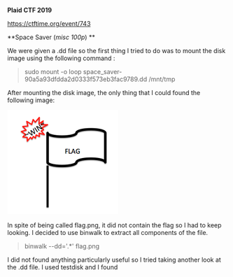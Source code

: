 **Plaid CTF 2019**

https://ctftime.org/event/743

**Space Saver (*misc 100p*) **

We were given a .dd file so the first thing I tried to do was to mount the disk image using the following command :

> sudo mount -o loop space_saver-90a5a93dfdda2d0333f573eb3fac9789.dd /mnt/tmp

After mounting the disk image, the only thing that I could found the following image:

 ![alt tag](https://github.com/MargaridaVictoriano/CTF-Write-Ups/blob/master/flag.png)

In spite of being called flag.png, it did not contain the flag so I had to keep looking.
I decided to use binwalk to extract all components of the file.

> binwalk --dd='.*' flag.png

I did not found anything particularly useful so I tried taking another look at the .dd file.
I used testdisk and I found 

